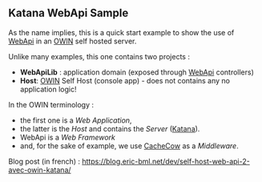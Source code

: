 ## Katana WebApi Sample

As the name implies, this is a quick start example to show the use of [WebApi][2] in an [OWIN][1] self hosted server.

Unlike many examples, this one contains two projects :

* **WebApiLib** : application domain (exposed through [WebApi][2] controllers)
* **Host**: [OWIN][1] Self Host (console app) - does not contains any no application logic!

In the OWIN terminology : 

* the first one is a *Web Application*,
* the latter is the *Host* and contains the *Server* ([Katana][3]).
* WebApi is a *Web Framework*
* and, for the sake of example, we use [CacheCow][4] as a *Middleware*.

Blog post (in french) : https://blog.eric-bml.net/dev/self-host-web-api-2-avec-owin-katana/

[1]: http://owin.org/#spec "OWIN spec"
[2]: http://www.asp.net/web-api "ASP.NET Web Api"
[3]: http://katanaproject.codeplex.com/ "Katana on CodePlex"
[4]: https://github.com/aliostad/CacheCow/wiki "CacheCow on GitHub"

